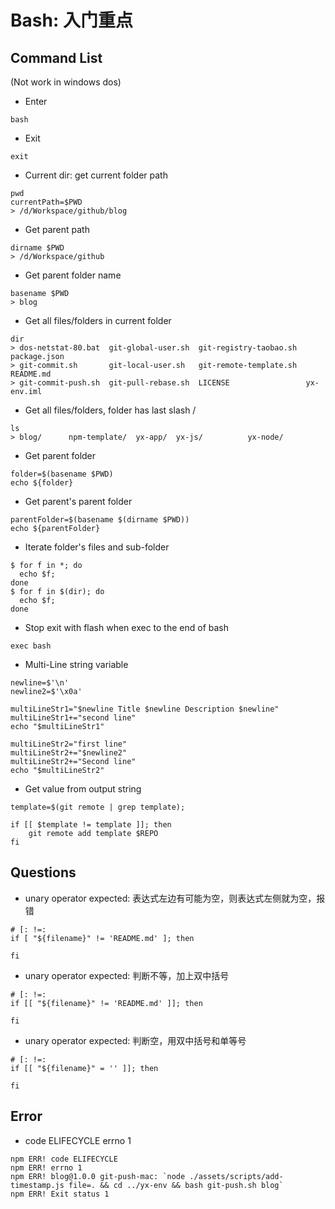 # Bash: 入门重点

## Command List

(Not work in windows dos)

- Enter

```shell
bash
```
- Exit

```shell
exit
```
- Current dir: get current folder path

```shell
pwd
currentPath=$PWD
> /d/Workspace/github/blog
```

- Get parent path

```shell
dirname $PWD
> /d/Workspace/github
```

- Get parent folder name

```shell
basename $PWD
> blog
```

- Get all files/folders in current folder

```shell
dir
> dos-netstat-80.bat  git-global-user.sh  git-registry-taobao.sh  package.json
> git-commit.sh       git-local-user.sh   git-remote-template.sh  README.md
> git-commit-push.sh  git-pull-rebase.sh  LICENSE                 yx-env.iml
```

- Get all files/folders, folder has last slash /

```shell
ls
> blog/      npm-template/  yx-app/  yx-js/          yx-node/
```

- Get parent folder

```shell
folder=$(basename $PWD)
echo ${folder}
```

- Get parent's parent folder 

```shell
parentFolder=$(basename $(dirname $PWD))
echo ${parentFolder}
```

- Iterate folder's files and sub-folder

```shell
$ for f in *; do 
  echo $f; 
done
$ for f in $(dir); do 
  echo $f; 
done
```

- Stop exit with flash when exec to the end of bash

```shell
exec bash
```

- Multi-Line string variable

```shell
newline=$'\n'
newline2=$'\x0a'

multiLineStr1="$newline Title $newline Description $newline"
multiLineStr1+="second line"
echo "$multiLineStr1"

multiLineStr2="first line"
multiLineStr2+="$newline2"
multiLineStr2+="Second line"
echo "$multiLineStr2"
```

- Get value from output string
```shell
template=$(git remote | grep template);

if [[ $template != template ]]; then
	git remote add template $REPO
fi
```

## Questions

* unary operator expected: 表达式左边有可能为空，则表达式左侧就为空，报错

```shell
# [: !=: 
if [ "${filename}" != 'README.md' ]; then

fi
```

* unary operator expected: 判断不等，加上双中括号

```shell
# [: !=: 
if [[ "${filename}" != 'README.md' ]]; then

fi
```

* unary operator expected: 判断空，用双中括号和单等号

```shell
# [: !=: 
if [[ "${filename}" = '' ]]; then

fi
```

## Error 

- code ELIFECYCLE errno 1

```shell
npm ERR! code ELIFECYCLE
npm ERR! errno 1
npm ERR! blog@1.0.0 git-push-mac: `node ./assets/scripts/add-timestamp.js file=. && cd ../yx-env && bash git-push.sh blog`
npm ERR! Exit status 1
```